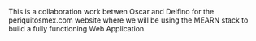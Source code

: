 This is a collaboration work betwen Oscar and Delfino for the periquitosmex.com website where we will be using the MEARN stack to build a fully functioning Web Application.
